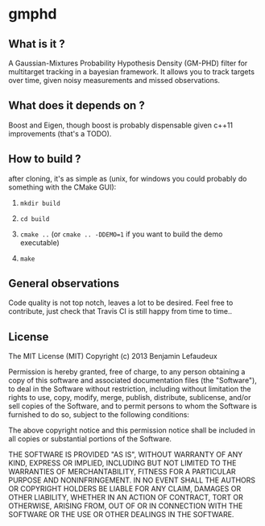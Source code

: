 gmphd
=====

What is it ?
----------
A Gaussian-Mixtures Probability Hypothesis Density (GM-PHD) filter for multitarget tracking in a bayesian framework. It allows you to track targets over time, given noisy measurements and missed observations.

What does it depends on ?
-------------------------
Boost and Eigen, though boost is probably dispensable given c++11 improvements (that's a TODO).

How to build ?
--------------
after cloning, it's as simple as (unix, for windows you could probably do something with the CMake GUI):

1. `mkdir build`

2. `cd build`

3. `cmake ..` (or `cmake .. -DDEMO=1` if you want to build the demo executable)

4. `make`

General observations
--------------------
Code quality is not top notch, leaves a lot to be desired. Feel free to contribute, just check that 
Travis CI is still happy from time to time..

License
-------

The MIT License (MIT)
Copyright (c) 2013 Benjamin Lefaudeux

Permission is hereby granted, free of charge, to any person obtaining a copy of this software and associated documentation files (the "Software"), to deal in the Software without restriction, including without limitation the rights to use, copy, modify, merge, publish, distribute, sublicense, and/or sell copies of the Software, and to permit persons to whom the Software is furnished to do so, subject to the following conditions:

The above copyright notice and this permission notice shall be included in all copies or substantial portions of the Software.

THE SOFTWARE IS PROVIDED "AS IS", WITHOUT WARRANTY OF ANY KIND, EXPRESS OR IMPLIED, INCLUDING BUT NOT LIMITED TO THE WARRANTIES OF MERCHANTABILITY, FITNESS FOR A PARTICULAR PURPOSE AND NONINFRINGEMENT. IN NO EVENT SHALL THE AUTHORS OR COPYRIGHT HOLDERS BE LIABLE FOR ANY CLAIM, DAMAGES OR OTHER LIABILITY, WHETHER IN AN ACTION OF CONTRACT, TORT OR OTHERWISE, ARISING FROM, OUT OF OR IN CONNECTION WITH THE SOFTWARE OR THE USE OR OTHER DEALINGS IN THE SOFTWARE.
